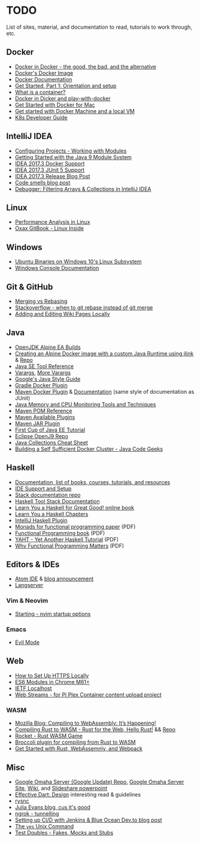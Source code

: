 # TODO

List of sites, material, and documentation to read, tutorials to work through, etc.

## Docker

* [Docker in Docker - the good, the bad, and the alternative](https://jpetazzo.github.io/2015/09/03/do-not-use-docker-in-docker-for-ci/)
* [Docker's Docker Image](https://store.docker.com/images/docker)
* [Docker Documentation](https://docs.docker.com/)
* [Get Started, Part 1: Orientation and setup](https://docs.docker.com/get-started/)
* [What is a container?](https://www.docker.com/what-container)
* [Docker in Dicker and play-with-docker](https://sreeninet.wordpress.com/2016/12/23/docker-in-docker-and-play-with-docker/)
* [Get Started with Docker for Mac](https://docs.docker.com/docker-for-mac/)
* [Get started with Docker Machine and a local VM](https://docs.docker.com/machine/get-started/)
* [K8s Developer Guide](https://github.com/kubernetes/community/tree/master/contributors/devel)

## IntelliJ IDEA

* [Configuring Projects - Working with Modules](https://www.jetbrains.com/help/idea/configuring-projects.html#working-with-modules)
* [Getting Started with the Java 9 Module System](https://www.jetbrains.com/help/idea/getting-started-with-java-9-module-system.html)
* [IDEA 2017.3 Docker Support](https://blog.jetbrains.com/idea/2017/11/what-does-intellij-idea-2017-3-have-in-store-for-docker-support/)
* [IDEA 2017.3 JUnit 5 Support](https://blog.jetbrains.com/idea/2017/11/intellij-idea-2017-3-junit-support/)
* [IDEA 2017.3 Release Blog Post](https://blog.jetbrains.com/idea/2017/11/intellij-idea-2017-3-smarter-coding-assistance-better-debugger-run-dashboard-frameworks-support-and-more/)
* [Code smells blog post](https://blog.jetbrains.com/idea/2017/09/code-smells-too-many-problems/)
* [Debugger: Filtering Arrays & Collections in IntelliJ IDEA](https://blog.jetbrains.com/idea/2017/07/debugger-filtering-arrays-collections-in-intellij-idea-2017-2/)

## Linux

* [Performance Analysis in Linux](https://www.collabora.com/news-and-blog/blog/2017/03/21/performance-analysis-in-linux/)
* [Oxax GitBook - Linux Inside](https://www.gitbook.com/book/0xax/linux-insides/details)

## Windows

* [Ubuntu Binaries on Windows 10's Linux Subsystem](https://www.hanselman.com/blog/DevelopersCanRunBashShellAndUsermodeUbuntuLinuxBinariesOnWindows10.aspx)
* [Windows Console Documentation](https://docs.microsoft.com/en-us/windows/console/)

## Git & GitHub

* [Merging vs Rebasing](https://www.atlassian.com/git/tutorials/merging-vs-rebasing)
* [Stackoverflow - when to git rebase instead of git merge](https://stackoverflow.com/questions/804115/when-do-you-use-git-rebase-instead-of-git-merge)
* [Adding and Editing Wiki Pages Locally](https://help.github.com/articles/adding-and-editing-wiki-pages-locally/)

## Java

* [OpenJDK Alpine EA Builds](http://jdk.java.net/9/ea)
* [Creating an Alpine Docker image with a custom Java Runtime using jlink](https://blog.jdriven.com/2017/11/modular-java-9-runtime-docker-alpine/) & [Repo](https://github.com/rlippolis/java9-runtime-image)
* [Java SE Tool Reference](https://docs.oracle.com/javase/9/tools/tools-and-command-reference.htm#JSWOR596)
* [Varargs](https://docs.oracle.com/javase/1.5.0/docs/guide/language/varargs.html), [More Varargs](https://docs.oracle.com/javase/tutorial/java/javaOO/arguments.html)
* [Google's Java Style Guide](https://google.github.io/styleguide/javaguide.html)
* [Gradle Docker Plugin](https://github.com/bmuschko/gradle-docker-plugin)
* [Maven Docker Plugin](https://github.com/fabric8io/docker-maven-plugin) & [Documentation](https://dmp.fabric8.io/) (same style of documentation as JUnit)
* [Java Memory and CPU Monitoring Tools and Techniques](https://dzone.com/articles/java-memory-and-cpu-monitoring-tools-and-technique)
* [Maven POM Reference](https://maven.apache.org/pom.html)
* [Maven Available Plugins](https://maven.apache.org/plugins/index.html)
* [Maven JAR Plugin](https://maven.apache.org/plugins/maven-jar-plugin/)
* [First Cup of Java EE Tutorial](https://javaee.github.io/firstcup/)
* [Eclipse OpenJ9 Repo](https://github.com/eclipse/openj9)
* [Java Collections Cheat Sheet](https://zeroturnaround.com/rebellabs/java-collections-cheat-sheet/)
* [Building a Self Sufficient Docker Cluster - Java Code Geeks](https://www.javacodegeeks.com/2017/07/building-self-sufficient-docker-cluster.html)

## Haskell

* [Documentation, list of books, courses, tutorials, and resources](https://www.haskell.org/documentation)
* [IDE Support and Setup](https://wiki.haskell.org/IDEs)
* [Stack documentation repo](https://github.com/commercialhaskell/stack/blob/master/doc/GUIDE.md)
* [Haskell Tool Stack Documentation](https://docs.haskellstack.org/en/stable/install_and_upgrade/#os-x)
* [Learn You a Haskell for Great Good! online book](http://learnyouahaskell.com/introduction)
* [Learn You a Haskell Chapters](http://learnyouahaskell.com/chapters)
* [IntelliJ Haskell Plugin](https://github.com/rikvdkleij/intellij-haskell)
* [Monads for functional programming paper](http://homepages.inf.ed.ac.uk/wadler/papers/marktoberdorf/baastad.pdf) (PDF)
* [Functional Programming book](http://www.staff.science.uu.nl/~fokke101/courses/fp-eng.pdf) (PDF)
* [YAHT - Yet Another Haskell Tutorial](http://www.umiacs.umd.edu/~hal/docs/daume02yaht.pdf) (PDF)
* [Why Functional Programming Matters](http://www.cse.chalmers.se/~rjmh/Papers/whyfp.pdf) (PDF)

## Editors & IDEs

* [Atom IDE](https://ide.atom.io/) & [blog announcement](https://blog.atom.io/2017/09/12/announcing-atom-ide.html)
* [Langserver](http://langserver.org/)

### Vim & Neovim

* [Starting - nvim startup options](https://neovim.io/doc/user/starting.html)

### Emacs

* [Evil Mode](https://www.emacswiki.org/emacs/Evil)

## Web

* [How to Set Up HTTPS Locally](https://deliciousbrains.com/https-locally-without-browser-privacy-errors/)
* [ES6 Modules in Chrome M61+](https://medium.com/dev-channel/es6-modules-in-chrome-canary-m60-ba588dfb8ab7)
* [IETF Localhost](https://tools.ietf.org/html/draft-west-let-localhost-be-localhost-06)
* [Web Streams - for Pi Plex Container content upload project](https://jakearchibald.com/2016/streams-ftw/)

### WASM

* [Mozilla Blog: Compiling to WebAssembly: It’s Happening!](https://hacks.mozilla.org/2015/12/compiling-to-webassembly-its-happening/)
* [Compiling Rust to WASM - Rust for the Web, Hello Rust!](https://www.hellorust.com/news/native-wasm-target.html) && [Repo](https://github.com/badboy/hellorust/blob/master/setup/wasm-target.md)
* [Rocket - Rust WASM Game](https://aochagavia.github.io/blog/rocket---a-rust-game-running-on-wasm/)
* [Broccoli plugin for compiling from Rust to WASM](https://github.com/glimmerjs/broccoli-rust2wasm)
* [Get Started with Rust, WebAssemnly, and Webpack](https://medium.com/@ianjsikes/get-started-with-rust-webassembly-and-webpack-58d28e219635)

## Misc

* [Google Omaha Server (Google Update) Repo](https://github.com/Crystalnix/omaha-server), [Google Omaha Server Site](https://www.crystalnix.com/case-study/google-omaha), [Wiki](https://github.com/Crystalnix/omaha-server/wiki), and [Slideshare powerpoint](https://www.slideshare.net/DmitriyLyfar/omaha-google-update-server)
* [Effective Dart: Design](https://www.dartlang.org/guides/language/effective-dart/design) interesting read & guidelines
* [rysnc](https://rsync.samba.org/)
* [Julia Evans blog, cus it's good](https://jvns.ca/)
* [ngrok - tunnelling](https://ngrok.com/)
* [Setting up CI/D with Jenkins & Blue Ocean Dev.to blog post](https://dev.to/jalogut/setup-continuos-integrationdelivery-system-in-just-4-steps-with-jenkins-pipelines-and-blue-ocean)
* [The `yes` Unix Command](https://matthias-endler.de/2017/yes/)
* [Test Doubles - Fakes, Mocks and Stubs](https://dev.to/milipski/test-doubles---fakes-mocks-and-stubs)